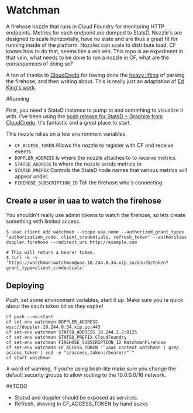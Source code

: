 Watchman
========

A firehose nozzle that runs in Cloud Foundry for monitoring HTTP endpoints. Metrics for each endpoint are dumped to StatsD. Nozzle's are designed to scale horizontally, have no state and are thus a great fit for running inside of the platform. Nozzles can scale to distribute load, CF knows how to do that, seems like a win win. This repo is an experiment in that vein, what needs to be done to run a nozzle in CF, what are the consequences of doing so?

A ton of thanks to [CloudCredo](http://cloudcredo.com/) for having done the [heavy lifting](http://cloudcredo.com/how-to-integrate-graphite-with-cloud-foundry/) of parsing the firehose, and then writing about. This is really just an adaptation of [Ed King's work](https://github.com/CloudCredo/graphite-nozzle).

#Running

First, you need a StatsD instance to pump to and something to visualize it with. I've been using the [bosh release for StatsD + Graphite from CloudCredo](https://github.com/CloudCredo/graphite-statsd-boshrelease). It's fantastic and a great place to start.

This nozzle relies on a few environment variables: 

* `CF_ACCESS_TOKEN` Allows the nozzle to register with CF and receive events
* `DOPPLER_ADDRESS` Is where the nozzle attaches to to receive metrics
* `STATSD_ADDRESS` Is where the nozzle sends metrics to 
* `STATSD_PREFIX` Controls the StatsD node names that various metrics will appear under. 
* `FIREHOSE_SUBSCRIPTION_ID` Tell the firehose who's connecting

## Create a user in uaa to watch the firehose
You shouldn't really use admin tokens to watch the firehose, so lets create something with limited access. 

```
$ uaac client add watchman --scope uaa.none --authorized_grant_types "authorization_code, client_credentials, refresh_token" --authorities doppler.firehose --redirect_uri http://example.com 

# This will return a bearer token.
$ curl -k -v 'https://watchman:watchman@uaa.10.244.0.34.xip.io/oauth/token?grant_type=client_credentials'
```

 
## Deploying

Push, set some environment variables, start it up. Make sure you're quick about the oauth token bit as they expire!

```
cf push --no-start
cf set-env watchman DOPPLER_ADDRESS wss://doppler.10.244.0.34.xip.io:443
cf set-env watchman STATSD_ADDRESS 10.244.2.2:8125
cf set-env watchman STATSD_PREFIX CloudFoundry
cf set-env watchman FIREHOSE_SUBSCRIPTION_ID WatchmanFirehose
cf set-env watchman CF_ACCESS_TOKEN "`uaac context watchman | grep access_token | sed -e "s/access_token:/bearer/"`"
cf start watchman
```

A word of warning, if you're using bosh-lite make sure you change the default security groups to allow routing to the 10.0.0.0/16 network. 

##TODO

* Statsd and doppler should be exposed as services.
* Refresh, shoving in CF_ACCESS_TOKEN by hand sucks



